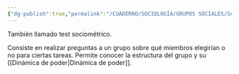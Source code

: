 ```yaml
---
{"dg-publish":true,"permalink":"/CUADERNO/SOCIOLOGÍA/GRUPOS SOCIALES/Sociograma/"}
---
```


También llamado test sociométrico.

Consiste en realizar preguntas a un grupo sobre qué miembros elegirían o no para ciertas tareas. Permite conocer la estructura del grupo y su [[Dinámica de poder\|Dinámica de poder]].